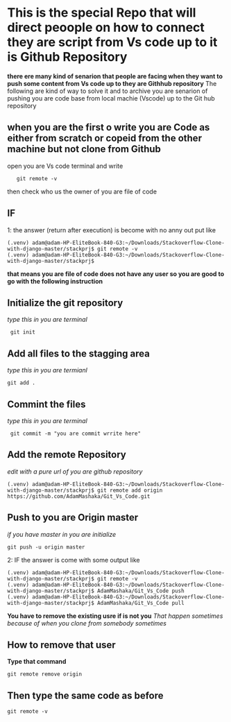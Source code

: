 # This is the special Repo that will direct peoople on how to connect they are script from Vs code up to it is Github Repository 
   **there ere many kind of senarion that people are facing when they want to push some content from Vs code up to they are Githhub repository**
     The following are kind of way to solve it and to archive you are senarion of pushing you are code base from local machie (Vscode) up to the Git hub repository 
  ## when you are the first o write you are Code as either from scratch or copeid from the other machine but not clone from Github

  open you are Vs code terminal and write 
  ```
     git remote -v
```
 then check who us the owner of you are file of code 
 ## IF 
 1: the answer (return after execution) is become with no anny out put like 

 ```
(.venv) adam@adam-HP-EliteBook-840-G3:~/Downloads/Stackoverflow-Clone-with-django-master/stackprj$ git remote -v
(.venv) adam@adam-HP-EliteBook-840-G3:~/Downloads/Stackoverflow-Clone-with-django-master/stackprj$
```
**that means you are file of code does not have any user so you are good to go with the following instruction**

## Initialize the git repository 
   *type this in you are terminal*

```
 git init

```

## Add all files to the stagging area 
 *type this in you are termianl*

 ```
git add .

```

## Commint the files 
*type this in you are terminal*

```
 git commit -m "you are commit wrrite here"

```

## Add the remote Repository 
*edit with a pure url of you are github repository*

```
(.venv) adam@adam-HP-EliteBook-840-G3:~/Downloads/Stackoverflow-Clone-with-django-master/stackprj$ git remote add origin https://github.com/AdamMashaka/Git_Vs_Code.git
```
## Push to you are Origin master
*if you have master in you are initialize*

```
git push -u origin master

```

2: IF the answer is come with some output like 

```
(.venv) adam@adam-HP-EliteBook-840-G3:~/Downloads/Stackoverflow-Clone-with-django-master/stackprj$ git remote -v
(.venv) adam@adam-HP-EliteBook-840-G3:~/Downloads/Stackoverflow-Clone-with-django-master/stackprj$ AdamMashaka/Git_Vs_Code push
(.venv) adam@adam-HP-EliteBook-840-G3:~/Downloads/Stackoverflow-Clone-with-django-master/stackprj$ AdamMashaka/Git_Vs_Code pull

```
**You have to remove the existing usre if is not you**
*That happen sometimes because of when you clone from somebody sometimes*

## How to remove that user
   **Type that command**

   ```
  git remote remove origin

```
## Then type the same code as before

```
git remote -v
```

    
 

    
